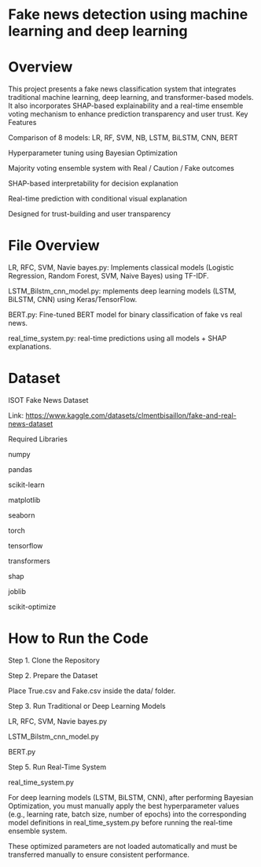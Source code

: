 # Fake news detection using machine learning and deep learning
# Overview

This project presents a fake news classification system that integrates traditional machine learning, deep learning, and transformer-based models. It also incorporates SHAP-based explainability and a real-time ensemble voting mechanism to enhance prediction transparency and user trust.
Key Features

Comparison of 8 models: LR, RF, SVM, NB, LSTM, BiLSTM, CNN, BERT

Hyperparameter tuning using Bayesian Optimization

Majority voting ensemble system with Real / Caution / Fake outcomes

SHAP-based interpretability for decision explanation

Real-time prediction with conditional visual explanation

Designed for trust-building and user transparency

# File Overview

LR, RFC, SVM, Navie bayes.py: Implements classical models (Logistic Regression, Random Forest, SVM, Naive Bayes) using TF-IDF.

LSTM_Bilstm_cnn_model.py: mplements deep learning models (LSTM, BiLSTM, CNN) using Keras/TensorFlow.

BERT.py: Fine-tuned BERT model for binary classification of fake vs real news.

real_time_system.py: real-time predictions using all models + SHAP explanations.

# Dataset

ISOT Fake News Dataset

Link: https://www.kaggle.com/datasets/clmentbisaillon/fake-and-real-news-dataset

Required Libraries

numpy

pandas

scikit-learn

matplotlib

seaborn

torch

tensorflow

transformers

shap

joblib

scikit-optimize

# How to Run the Code

Step 1. Clone the Repository

Step 2. Prepare the Dataset

Place True.csv and Fake.csv inside the data/ folder.

Step 3. Run Traditional or Deep Learning Models

LR, RFC, SVM, Navie bayes.py

LSTM_Bilstm_cnn_model.py

BERT.py

Step 5. Run Real-Time System

real_time_system.py

For deep learning models (LSTM, BiLSTM, CNN), after performing Bayesian Optimization, you must manually apply the best hyperparameter values (e.g., learning rate, batch size, number of epochs) into the 
corresponding model definitions in real_time_system.py before running the real-time ensemble system.

These optimized parameters are not loaded automatically and must be transferred manually to ensure consistent performance.
